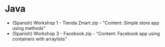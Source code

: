 # Java

- (Spanish) Workshop 1 - Tienda Zmart.zip - "Content: Simple store app using methods"
- (Spanish) Workshop 3 - Facebook.zip - "Content: Facebook app using containers with arraylists"
